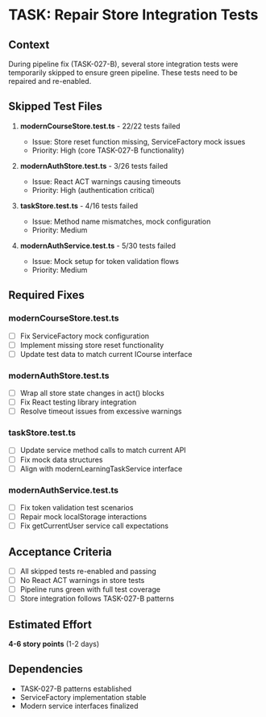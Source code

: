 # TASK: Repair Store Integration Tests

## Context
During pipeline fix (TASK-027-B), several store integration tests were temporarily skipped to ensure green pipeline. These tests need to be repaired and re-enabled.

## Skipped Test Files
1. **modernCourseStore.test.ts** - 22/22 tests failed
   - Issue: Store reset function missing, ServiceFactory mock issues
   - Priority: High (core TASK-027-B functionality)

2. **modernAuthStore.test.ts** - 3/26 tests failed
   - Issue: React ACT warnings causing timeouts
   - Priority: High (authentication critical)

3. **taskStore.test.ts** - 4/16 tests failed
   - Issue: Method name mismatches, mock configuration
   - Priority: Medium

4. **modernAuthService.test.ts** - 5/30 tests failed
   - Issue: Mock setup for token validation flows
   - Priority: Medium

## Required Fixes

### modernCourseStore.test.ts
- [ ] Fix ServiceFactory mock configuration
- [ ] Implement missing store reset functionality
- [ ] Update test data to match current ICourse interface

### modernAuthStore.test.ts
- [ ] Wrap all store state changes in act() blocks
- [ ] Fix React testing library integration
- [ ] Resolve timeout issues from excessive warnings

### taskStore.test.ts
- [ ] Update service method calls to match current API
- [ ] Fix mock data structures
- [ ] Align with modernLearningTaskService interface

### modernAuthService.test.ts
- [ ] Fix token validation test scenarios
- [ ] Repair mock localStorage interactions
- [ ] Fix getCurrentUser service call expectations

## Acceptance Criteria
- [ ] All skipped tests re-enabled and passing
- [ ] No React ACT warnings in store tests
- [ ] Pipeline runs green with full test coverage
- [ ] Store integration follows TASK-027-B patterns

## Estimated Effort
**4-6 story points** (1-2 days)

## Dependencies
- TASK-027-B patterns established
- ServiceFactory implementation stable
- Modern service interfaces finalized